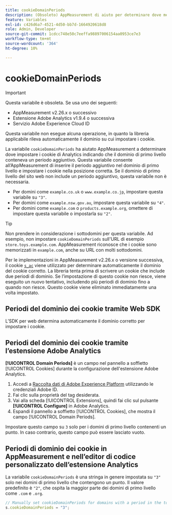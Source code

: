 ```yaml
---
title: cookieDomainPeriods
description: (Obsoleto) AppMeasurement di aiuto per determinare dove memorizzare i cookie quando il dominio di primo livello di un sito web contiene un punto.
feature: Variables
exl-id: c426d6a7-4521-4d50-bb7d-1664920618d8
role: Admin, Developer
source-git-commit: 1cdcc748e50c7eeffa98897006154aa0953ce7e3
workflow-type: tm+mt
source-wordcount: '364'
ht-degree: 10%

---
```


# cookieDomainPeriods

>[!IMPORTANT]
>Questa variabile è obsoleta. Se usa uno dei seguenti:
>
>* AppMeasurement v2.26.x o successivo
>* Estensione Adobe Analytics v1.9.4 o successiva
>* Servizio Adobe Experience Cloud ID
>
>Questa variabile non esegue alcuna operazione, in quanto la libreria applicabile rileva automaticamente il dominio su cui impostare i cookie.

La variabile `cookieDomainPeriods` ha aiutato AppMeasurement a determinare dove impostare i cookie di Analytics indicando che il dominio di primo livello conteneva un periodo aggiuntivo. Questa variabile consente all’AppMeasurement di inserire il periodo aggiuntivo nel dominio di primo livello e impostare i cookie nella posizione corretta. Se il dominio di primo livello del sito web non include un periodo aggiuntivo, questa variabile non è necessaria.

* Per domini come `example.co.uk` o `www.example.co.jp`, impostare questa variabile su `"3"`.
* Per domini come `example.nsw.gov.au`, impostare questa variabile su `"4"`.
* Per domini come `example.com` o `products.example.org`, omettere di impostare questa variabile o impostarla su `"2"`.

>[!TIP]
>
>Non prendere in considerazione i sottodomini per questa variabile. Ad esempio, non impostare `cookieDomainPeriods` sull&#39;URL di esempio `store.toys.example.com`. AppMeasurement riconosce che i cookie sono memorizzati in `example.com`, anche su URL con molti sottodomini.

Per le implementazioni in AppMeasurement v2.26.x o versione successiva, il cookie [`s_ac`](https://experienceleague.adobe.com/it/docs/core-services/interface/data-collection/cookies/analytics) viene utilizzato per determinare automaticamente il dominio del cookie corretto. La libreria tenta prima di scrivere un cookie che include due periodi di dominio. Se l’impostazione di questo cookie non riesce, viene eseguito un nuovo tentativo, includendo più periodi di dominio fino a quando non riesce. Questo cookie viene eliminato immediatamente una volta impostato.

## Periodi del dominio dei cookie tramite Web SDK

L’SDK per web determina automaticamente il dominio corretto per impostare i cookie.

## Periodi del dominio dei cookie tramite l’estensione Adobe Analytics

**[!UICONTROL Domain Periods]** è un campo nel pannello a soffietto [!UICONTROL Cookies] durante la configurazione dell&#39;estensione Adobe Analytics.

1. Accedi a [Raccolta dati di Adobe Experience Platform](https://experience.adobe.com/data-collection) utilizzando le credenziali Adobe ID.
1. Fai clic sulla proprietà del tag desiderata.
1. Vai alla scheda [!UICONTROL Extensions], quindi fai clic sul pulsante **[!UICONTROL Configure]** in Adobe Analytics.
1. Espandi il pannello a soffietto [!UICONTROL Cookies], che mostra il campo [!UICONTROL Domain Periods].

Impostare questo campo su `3` solo per i domini di primo livello contenenti un punto. In caso contrario, questo campo può essere lasciato vuoto.

## Periodi di dominio dei cookie in AppMeasurement e nell’editor di codice personalizzato dell’estensione Analytics

La variabile `cookieDomainPeriods` è una stringa in genere impostata su `"3"` solo nei domini di primo livello che contengono un punto. Il valore predefinito è `"2"`, che ospita la maggior parte dei domini di primo livello come `.com` e `.org`.

```js
// Manually set cookieDomainPeriods for domains with a period in the top-level domain, such as www.example.co.uk
s.cookieDomainPeriods = "3";
```
